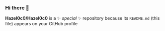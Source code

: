 ### Hi there 👋
**Hazel0c0/Hazel0c0** is a ✨ _special_ ✨ repository because its `README.md` (this file) appears on your GitHub profile
<!--
**Hazel0c0/Hazel0c0** is a ✨ _special_ ✨ repository because its `README.md` (this file) appears on your GitHub profile.

Here are some ideas to get you started:

- 🔭 I’m currently working on ...
- 🌱 I’m currently learning ...
- 👯 I’m looking to collaborate on ...
- 🤔 I’m looking for help with ...
- 💬 Ask me about ...
- 📫 How to reach me: ...
- 😄 Pronouns: ...
- ⚡ Fun fact: ...
-->
